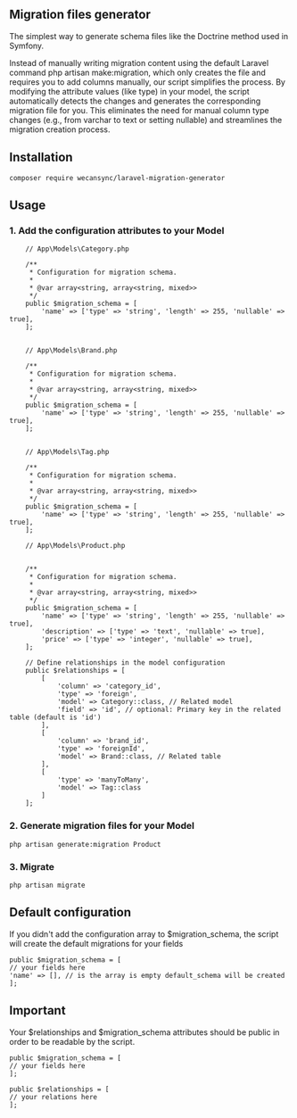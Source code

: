 
## Migration files generator

The simplest way to generate schema files like the Doctrine method used in Symfony.

Instead of manually writing migration content using the default Laravel command php artisan make:migration, which only creates the file and requires you to add columns manually, our script simplifies the process. 
By modifying the attribute values (like type) in your model, the script automatically detects the changes and generates the corresponding migration file for you. 
This eliminates the need for manual column type changes (e.g., from varchar to text or setting nullable) and streamlines the migration creation process.

## Installation
```
composer require wecansync/laravel-migration-generator
```


## Usage
### 1. Add the configuration attributes to your Model

```
    // App\Models\Category.php

    /**
     * Configuration for migration schema.
     *
     * @var array<string, array<string, mixed>>
     */
    public $migration_schema = [
        'name' => ['type' => 'string', 'length' => 255, 'nullable' => true],
    ];

```

```

    // App\Models\Brand.php

    /**
     * Configuration for migration schema.
     *
     * @var array<string, array<string, mixed>>
     */
    public $migration_schema = [
        'name' => ['type' => 'string', 'length' => 255, 'nullable' => true],
    ];

```

```

    // App\Models\Tag.php

    /**
     * Configuration for migration schema.
     *
     * @var array<string, array<string, mixed>>
     */
    public $migration_schema = [
        'name' => ['type' => 'string', 'length' => 255, 'nullable' => true],
    ];

```

```
    // App\Models\Product.php


    /**
     * Configuration for migration schema.
     *
     * @var array<string, array<string, mixed>>
     */
    public $migration_schema = [
        'name' => ['type' => 'string', 'length' => 255, 'nullable' => true],
        'description' => ['type' => 'text', 'nullable' => true],
        'price' => ['type' => 'integer', 'nullable' => true],
    ];

    // Define relationships in the model configuration
    public $relationships = [
        [
            'column' => 'category_id',
            'type' => 'foreign',
            'model' => Category::class, // Related model
            'field' => 'id', // optional: Primary key in the related table (default is 'id')
        ],
        [
            'column' => 'brand_id',
            'type' => 'foreignId',
            'model' => Brand::class, // Related table
        ],
        [
            'type' => 'manyToMany',
            'model' => Tag::class
        ]
    ];
```

### 2. Generate migration files for your Model
```
php artisan generate:migration Product
```

### 3. Migrate
```
php artisan migrate
```

## Default configuration
If you didn't add the configuration array to $migration_schema, the script will create the default migrations for your fields
```
public $migration_schema = [
// your fields here
'name' => [], // is the array is empty default_schema will be created
];
```

## Important
Your $relationships and $migration_schema attributes should be public in order to be readable by the script.
```
public $migration_schema = [
// your fields here
];

public $relationships = [
// your relations here
];
```
